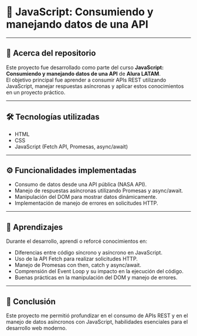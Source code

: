 # 📌 JavaScript: Consumiendo y manejando datos de una API

---

## 📂 Acerca del repositorio

Este proyecto fue desarrollado como parte del curso **JavaScript: Consumiendo y manejando datos de una API** de **Alura LATAM**.  
El objetivo principal fue aprender a consumir APIs REST utilizando JavaScript, manejar respuestas asíncronas y aplicar estos conocimientos en un proyecto práctico.

---

## 🛠️ Tecnologías utilizadas

- HTML  
- CSS  
- JavaScript (Fetch API, Promesas, async/await)

---

## ⚙️ Funcionalidades implementadas

- Consumo de datos desde una API pública (NASA API).  
- Manejo de respuestas asíncronas utilizando Promesas y async/await.  
- Manipulación del DOM para mostrar datos dinámicamente.  
- Implementación de manejo de errores en solicitudes HTTP.

---

## 🚀 Aprendizajes

Durante el desarrollo, aprendí o reforcé conocimientos en:

- Diferencias entre código síncrono y asíncrono en JavaScript.  
- Uso de la API Fetch para realizar solicitudes HTTP.  
- Manejo de Promesas con then, catch y async/await.  
- Comprensión del Event Loop y su impacto en la ejecución del código.  
- Buenas prácticas en la manipulación del DOM y manejo de errores.

---

## 🎯 Conclusión

Este proyecto me permitió profundizar en el consumo de APIs REST y en el manejo de datos asíncronos con JavaScript, habilidades esenciales para el desarrollo web moderno.
